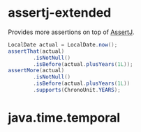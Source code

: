 # assertj-extended

Provides more assertions on top of [AssertJ](https://github.com/assertj/assertj-core).


```java
LocalDate actual = LocalDate.now();
assertThat(actual)
        .isNotNull()
        .isBefore(actual.plusYears(1L));
assertMore(actual)
        .isNotNull()
        .isBefore(actual.plusYears(1L))
        .supports(ChronoUnit.YEARS);
```


# java.time.temporal
